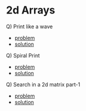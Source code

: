 # 2d Arrays

Q) Print like a wave

- [problem](https://www.youtube.com/redirect?event=video_description&redir_token=QUFFLUhqa1ZWei1VdWZDdmJiTXkxSE1MMFJISVYxSkNWZ3xBQ3Jtc0ttMzdZVDRKVHIyM2V3NTR3bUR3TW5jU1VlMjZmbHYtYmQ2M3FYTkNRTXRrREdVcUxtYmxzNnlBLWY1eFlhLTdiZ2MtUWhaRWdDTE5DZHJhLW5aVmtQWE14dGFhTGpyekstMWpxdFk2dEx0bE9rejRWWQ&q=https%3A%2F%2Fbit.ly%2F329Le3K&v=1CdolnvxLs0)
- [solution](https://www.codingninjas.com/studio/problems/print-like-a-wave_893268?utm_source=youtube&utm_medium=affiliate&utm_campaign=love_babbar_6&leftPanelTab=1)

Q) Spiral Print

- [problem](https://leetcode.com/problems/spiral-matrix/)
- [solution](https://leetcode.com/problems/spiral-matrix/submissions/983256759/)

Q) Search in a 2d matrix part-1

- [problem](https://leetcode.com/problems/search-a-2d-matrix/description/)
- [solution](https://leetcode.com/problems/search-a-2d-matrix/submissions/)
